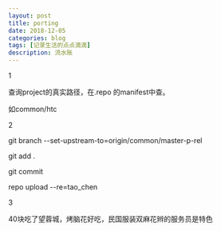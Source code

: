 ```yaml
---
layout: post
title: porting
date: 2018-12-05
categories: blog
tags: [记录生活的点点滴滴]
description: 流水账
---
```


1 

查询project的真实路径，在.repo 的manifest中查。

如common/htc

2

git branch --set-upstream-to=origin/common/master-p-rel

git add .

git commit

repo upload --re=tao_chen

3

40块吃了望蓉城，烤脑花好吃，民国服装双麻花辫的服务员是特色



